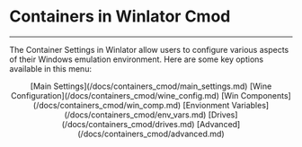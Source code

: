 # Containers in Winlator Cmod

---  

The Container Settings in Winlator allow users to configure various aspects of their Windows emulation environment. Here are some key options available in this menu:  

<p align="center">
[Main Settings](/docs/containers_cmod/main_settings.md)  
[Wine Configuration](/docs/containers_cmod/wine_config.md)  
[Win Components](/docs/containers_cmod/win_comp.md)  
[Envionment Variables](/docs/containers_cmod/env_vars.md)  
[Drives](/docs/containers_cmod/drives.md)  
[Advanced](/docs/containers_cmod/advanced.md)  
</p>